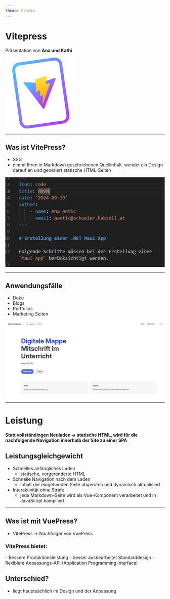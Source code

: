 ```yaml
---
theme: bricks
---
```

 
 
# Vitepress
 
Präsentation von **Ana und Kathi**
 
<div v-click>
 
![VitePress](/images/vitepress.jpeg)
 
</div>
 
---
 
## Was ist VitePress?
 
<div v-click>
 
- SSG
- nimmt Ihren in Markdown geschriebenen Quellinhalt, wendet ein Design darauf an und generiert statische HTML-Seiten
 
</div>
 
<div v-click>
 
![Markdown](/images/markdown.png)
 
</div>
 
---
 
## Anwendungsfälle
 
<div v-click>
 
- Doku
- Blogs
- Portfolios
- Marketing Seiten
 
</div>
 
<div v-click>
 
![Digitale Mitschrift](/images/digitale_mitschrift.png)
 
</div>
 
---
 
# Leistung
 
<div v-click>
 
#### Statt vollständingen Neuladen -> statische HTML, wird für die nachfolgende Navigation innerhalb der Site zu einer **SPA**
 
</div>
 
 
## Leistungsgleichgewicht
 
<div v-click>
 
 
- Schnelles anfängliches Laden
     - statische, vorgerenderte HTML
 - Schnelle Navigation nach dem Laden
    -  Inhalt der eingehenden Seite abgerufen und dynamisch aktualisiert
- Interaktivität ohne Strafe
    - jede Markdown-Seite wird als Vue-Komponent verarbeitet und in JavaScript kompiliert
 
</div>
 
---
 
## Was ist mit VuePress?
 
 
<div v-click>
 
- VitePress -> Nachfolger von VuePress
 
</div>
 
 
 
### VitePress bietet:
 
<div v-click>
- Bessere Produktionsleistung
- besser ausbearbeitet Standarddesign
- flexiblere Anpassungs-API (Application Programming Interface)
</div>
 
## Unterschied?
 
 
<div v-click>
 
- liegt hauptsächlich im Design und der Anpassung
</div>